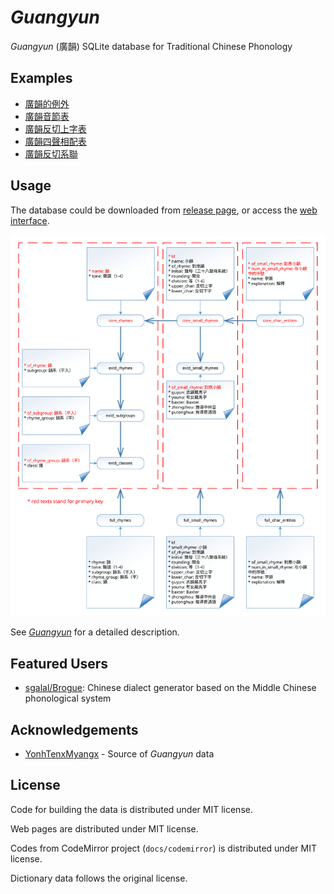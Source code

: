 # _Guangyun_

_Guangyun_ (廣韻) SQLite database for Traditional Chinese Phonology

## Examples

* [廣韻的例外](https://sgalal.github.io/Guangyun/notebook/廣韻的例外.html)
* [廣韻音節表](https://sgalal.github.io/Guangyun/notebook/廣韻音節表.html)
* [廣韻反切上字表](https://sgalal.github.io/Guangyun/notebook/廣韻反切上字表.html)
* [廣韻四聲相配表](https://sgalal.github.io/Guangyun/notebook/廣韻四聲相配表.html)
* [廣韻反切系聯](https://sgalal.github.io/Guangyun/notebook/廣韻反切系聯.html)

## Usage

The database could be downloaded from [release page](https://github.com/sgalal/Guangyun/releases), or access the [web interface](https://github.com/sgalal/Guangyun).

![Tables](tables.svg)

See [_Guangyun_](https://sgalal.github.io/Ghehlien/guangyun.html) for a detailed description.

## Featured Users

* [sgalal/Brogue](https://github.com/sgalal/Brogue): Chinese dialect generator based on the Middle Chinese phonological system

## Acknowledgements

* [YonhTenxMyangx](https://github.com/BYVoid/ytenx) - Source of _Guangyun_ data

## License

Code for building the data is distributed under MIT license.

Web pages are distributed under MIT license.

Codes from CodeMirror project (`docs/codemirror`) is distributed under MIT license.

Dictionary data follows the original license.
